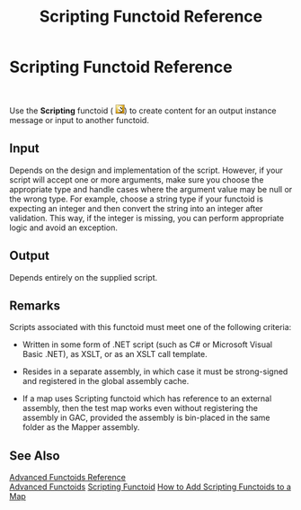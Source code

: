 ﻿---
title: Scripting Functoid Reference
TOCTitle: Scripting Functoid Reference
ms:assetid: d2bd405b-d432-492b-8557-de843c1c8f2f
ms:mtpsurl: https://msdn.microsoft.com/en-us/library/Aa578566(v=BTS.80)
ms:contentKeyID: 51531562
ms.date: 08/30/2017
mtps_version: v=BTS.80
---

# Scripting Functoid Reference

 

Use the **Scripting** functoid ( ![](images/Aa560018.bd458694-6168-4c8c-90d2-da4407485122(BTS.80).jpeg)) to create content for an output instance message or input to another functoid.

## Input

Depends on the design and implementation of the script. However, if your script will accept one or more arguments, make sure you choose the appropriate type and handle cases where the argument value may be null or the wrong type. For example, choose a string type if your functoid is expecting an integer and then convert the string into an integer after validation. This way, if the integer is missing, you can perform appropriate logic and avoid an exception.

## Output

Depends entirely on the supplied script.

## Remarks

Scripts associated with this functoid must meet one of the following criteria:

  - Written in some form of .NET script (such as C\# or Microsoft Visual Basic .NET), as XSLT, or as an XSLT call template.

  - Resides in a separate assembly, in which case it must be strong-signed and registered in the global assembly cache.

  - If a map uses Scripting functoid which has reference to an external assembly, then the test map works even without registering the assembly in GAC, provided the assembly is bin-placed in the same folder as the Mapper assembly.

## See Also

[Advanced Functoids Reference](advanced-functoids-reference.md)  
[Advanced Functoids](https://msdn.microsoft.com/en-us/library/aa561121\(v=bts.80\))  
[Scripting Functoid](https://msdn.microsoft.com/en-us/library/aa561729\(v=bts.80\))  
[How to Add Scripting Functoids to a Map](https://msdn.microsoft.com/en-us/library/aa561749\(v=bts.80\))

